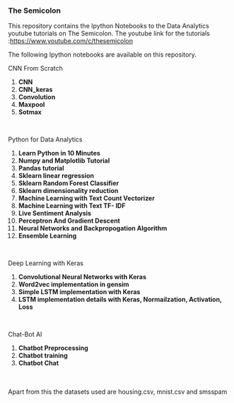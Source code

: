 <H3>The Semicolon</H3>

This repository contains the Ipython Notebooks to the Data Analytics youtube tutorials on The Semicolon. 
The youtube link for the tutorials :https://www.youtube.com/c/thesemicolon

The following Ipython notebooks are available on this repository. 

CNN From Scratch<br/>
1. **CNN**
2. **CNN_keras**
3. **Convolution**
4. **Maxpool**
5. **Sotmax**
<br>

Python for Data Analytics <br />
1. **Learn Python in 10 Minutes** 
2. **Numpy and Matplotlib Tutorial**  
3. **Pandas tutorial** 
4. **Sklearn linear regression** 
5. **Sklearn Random Forest Classifier** 
6. **Sklearn dimensionality reduction** 
6. **Machine Learning with Text Count Vectorizer** 
7. **Machine Learning with Text TF- IDF** 
8. **Live Sentiment Analysis** 
9. **Perceptron And Gradient Descent**
10. **Neural Networks and Backpropogation Algorithm**
11. **Ensemble Learning** 
<br>

Deep Learning with Keras <br />
1. **Convolutional Neural Networks with Keras** 
2. **Word2vec implementation in gensim**
3. **Simple LSTM implementation with Keras** 
4. **LSTM implementation details with Keras, Normailzation, Activation, Loss**
<br>

Chat-Bot AI<br/>
1. **Chatbot Preprocessing**
2. **Chatbot training**
3. **Chatbot Chat**
<br>
<br>
Apart from this the datasets used are housing.csv, mnist.csv and smsspam
 
